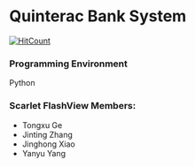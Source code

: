 # Quinterac Bank System
[![HitCount](http://hits.dwyl.io/AM-Kitty/Quinterac.svg)](http://hits.dwyl.io/AM-Kitty/Quinterac)
### Programming Environment
Python
### Scarlet FlashView Members:
* Tongxu Ge 
* Jinting Zhang 
* Jinghong Xiao 
* Yanyu Yang 
        
